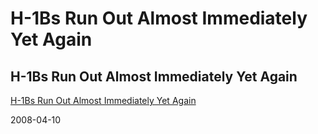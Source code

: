 # H-1Bs Run Out Almost Immediately Yet Again

## H-1Bs Run Out Almost Immediately Yet Again


[H-1Bs Run Out Almost Immediately Yet Again](http://techdirt.com/articles/20080408/193137791.shtml)

2008-04-10